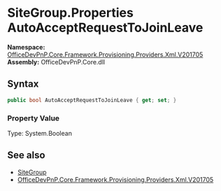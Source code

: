 # SiteGroup.Properties AutoAcceptRequestToJoinLeave
  

**Namespace:** [OfficeDevPnP.Core.Framework.Provisioning.Providers.Xml.V201705](OfficeDevPnP.Core.Framework.Provisioning.Providers.Xml.V201705.md)  
**Assembly:** OfficeDevPnP.Core.dll  
## Syntax
```C#
public bool AutoAcceptRequestToJoinLeave { get; set; }
```

### Property Value
Type: System.Boolean  

## See also
- [SiteGroup](OfficeDevPnP.Core.Framework.Provisioning.Providers.Xml.V201705.SiteGroup.md) 
- [OfficeDevPnP.Core.Framework.Provisioning.Providers.Xml.V201705](OfficeDevPnP.Core.Framework.Provisioning.Providers.Xml.V201705.md) 
